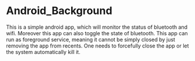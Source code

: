 # Android_Background
 This is a simple android app, which will monitor the status of bluetooth and wifi. Moreover this app can also toggle the state of bluetooth. This app can run as foreground service, meaning it cannot be simply closed by just removing the app from recents. One needs to forcefully close the app or let the system automatically kill it.